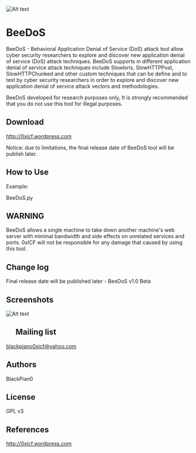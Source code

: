 ![Alt text](http://0xicf.files.wordpress.com/2014/06/banner1.jpg?w=1352&h=254 "BeeDoS - Behavioral Application Denial of Service (DoS) attack tool ")


BeeDoS
============
BeeDoS - Behavioral Application Denial of Service (DoS) attack tool allow cyber security researchers to explore and discover new application denial of service (DoS) attack techniques.
BeeDoS supports in different application denial of service attack techniques include Slowloris, SlowHTTPPost, SlowHTTPChunked and other custom techniques that can be define and to test by cyber security researchers in order to explore and discover new application denial of service attack vectors and methodologies.

BeeDoS developed for research purposes only, It is strongly recommended that you do not use this tool for illegal purposes. 



Download
-
http://0xicf.wordpress.com

Notice: due to limitations, the final release date of BeeDoS tool will be publish later.

How to Use
-

Example:

BeeDoS.py


WARNING
-
BeeDoS allows a single machine to take down another machine's web server with minimal bandwidth and side effects on unrelated services and ports.
0xICF will not be responsible for any damage that caused by using this tool.



Change log
-
Final release date will be published later - BeeDoS v1.0 Beta


Screenshots
- 

![Alt text](http://0xicf.files.wordpress.com/2014/06/beedos1.jpg?w=1352&h=1372 "BeeDoS - Behavioral Application Denial of Service (DoS) attack tool ")



 
Mailing list
-
blackpiano0xicf@yahoo.com

Authors
-

BlackPian0


License
-
GPL v3

References
-
http://0xicf.wordpress.com

